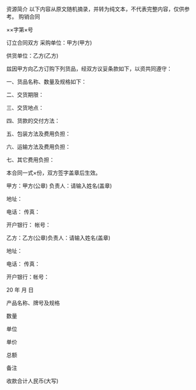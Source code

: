 
 


资源简介 以下内容从原文随机摘录，并转为纯文本，不代表完整内容，仅供参考。 
购销合同



××字第×号


订立合同双方 采购单位：甲方(甲方)


供货单位：乙方(乙方)


兹因甲方向乙方订购下列货品，经双方议妥条款如下，以资共同遵守：


一、货品名称、数量及规格如下：


二、交货期限：


三、交货地点：


四、货款的交付方法：


五、包装方法及费用负担：


六、运输方法及费用负担：


七、其它费用负担：


本合同一式×份，双方签字盖章后生效。


甲方：甲方(公章) 负责人：请输入姓名(盖章)


地址：


电话： 传真：


开户银行： 帐号：


乙方：乙方(公章)负责人：请输入姓名(盖章)


地址：


电话： 传真：


开户银行：帐号：


20  年  月  日


产品名称、牌号及规格


数量


单位


单价


总额


备注


收款合计人民币(大写)
 


 

 
 
 
 
 
  


  
 

  


  


  
 
 
 
 

